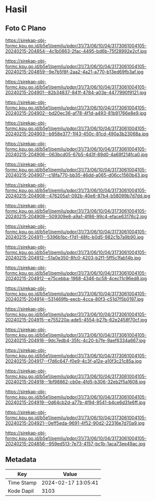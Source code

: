 # Hasil

## Foto C Plano

https://sirekap-obj-formc.kpu.go.id/b5e1/pemilu/pdpr/31/73/06/10/04/3173061004105-20240215-204854--4c1b0863-2fac-4495-bd6b-75f28992e2cf.jpg

https://sirekap-obj-formc.kpu.go.id/b5e1/pemilu/pdpr/31/73/06/10/04/3173061004105-20240215-204859--9e7b5f8f-2aa2-4a21-a770-b13ed69fb3af.jpg

https://sirekap-obj-formc.kpu.go.id/b5e1/pemilu/pdpr/31/73/06/10/04/3173061004105-20240215-204901--82b34837-841f-4784-a03e-4477990f9121.jpg

https://sirekap-obj-formc.kpu.go.id/b5e1/pemilu/pdpr/31/73/06/10/04/3173061004105-20240215-204902--bd20ec36-af78-4f1d-a493-81b91766e8e9.jpg

https://sirekap-obj-formc.kpu.go.id/b5e1/pemilu/pdpr/31/73/06/10/04/3173061004105-20240215-204903--b958e377-1f43-450c-81cd-490a3b23068a.jpg

https://sirekap-obj-formc.kpu.go.id/b5e1/pemilu/pdpr/31/73/06/10/04/3173061004105-20240215-204906--063bcd05-67b5-4d3f-89d0-4a69f214fca0.jpg

https://sirekap-obj-formc.kpu.go.id/b5e1/pemilu/pdpr/31/73/06/10/04/3173061004105-20240215-204907--c18fa770-bb35-46dd-a065-d06cc1560b43.jpg

https://sirekap-obj-formc.kpu.go.id/b5e1/pemilu/pdpr/31/73/06/10/04/3173061004105-20240215-204908--476205a1-092b-40e6-87b4-b58099b7d7dd.jpg

https://sirekap-obj-formc.kpu.go.id/b5e1/pemilu/pdpr/31/73/06/10/04/3173061004105-20240215-204909--509309e8-a9a1-4f86-99c4-eface63176c2.jpg

https://sirekap-obj-formc.kpu.go.id/b5e1/pemilu/pdpr/31/73/06/10/04/3173061004105-20240215-204911--5396b1bc-f7d1-48fc-b0d5-982c1b7a9b90.jpg

https://sirekap-obj-formc.kpu.go.id/b5e1/pemilu/pdpr/31/73/06/10/04/3173061004105-20240215-204912--51a0e350-8fc0-4203-b2f1-5ff5c1fab14b.jpg

https://sirekap-obj-formc.kpu.go.id/b5e1/pemilu/pdpr/31/73/06/10/04/3173061004105-20240215-204912--e75cebba-1968-4346-bc58-4cec11c96ed8.jpg

https://sirekap-obj-formc.kpu.go.id/b5e1/pemilu/pdpr/31/73/06/10/04/3173061004105-20240215-204914--531469fb-eecb-4cca-80f3-c51d7f5b0197.jpg

https://sirekap-obj-formc.kpu.go.id/b5e1/pemilu/pdpr/31/73/06/10/04/3173061004105-20240215-204915--e755220a-ade5-4554-b27b-62e2458f70cf.jpg

https://sirekap-obj-formc.kpu.go.id/b5e1/pemilu/pdpr/31/73/06/10/04/3173061004105-20240215-204916--9dc7edb4-35fc-4c20-b7fe-9aef6334a667.jpg

https://sirekap-obj-formc.kpu.go.id/b5e1/pemilu/pdpr/31/73/06/10/04/3173061004105-20240215-204917--f7d6c647-f0e9-4c3f-a12e-a10f3c21c85a.jpg

https://sirekap-obj-formc.kpu.go.id/b5e1/pemilu/pdpr/31/73/06/10/04/3173061004105-20240215-204918--1bf98862-cb0e-4fd5-b306-32eb2f5a1608.jpg

https://sirekap-obj-formc.kpu.go.id/b5e1/pemilu/pdpr/31/73/06/10/04/3173061004105-20240215-204919--0d64cb2d-a77b-4f94-9541-b4ce6d31e6ff.jpg

https://sirekap-obj-formc.kpu.go.id/b5e1/pemilu/pdpr/31/73/06/10/04/3173061004105-20240215-204921--0eff5eda-9691-4f52-90d2-22316e7d70a9.jpg

https://sirekap-obj-formc.kpu.go.id/b5e1/pemilu/pdpr/31/73/06/10/04/3173061004105-20240215-204856--959ed513-7e73-4157-bc1b-1aca73ee49ac.jpg


## Metadata

| Key        | Value               |
| ---------- | ------------------- |
| Time Stamp | 2024-02-17 13:05:41 |
| Kode Dapil | 3103                |



